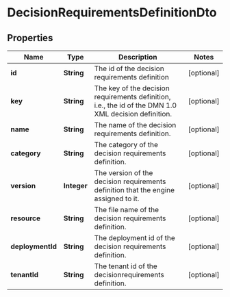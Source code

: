 

# DecisionRequirementsDefinitionDto


## Properties

Name | Type | Description | Notes
------------ | ------------- | ------------- | -------------
**id** | **String** | The id of the decision requirements definition |  [optional]
**key** | **String** | The key of the decision requirements definition, i.e., the id of the DMN 1.0 XML decision definition. |  [optional]
**name** | **String** | The name of the decision requirements definition. |  [optional]
**category** | **String** | The category of the decision requirements definition. |  [optional]
**version** | **Integer** | The version of the decision requirements definition that the engine assigned to it. |  [optional]
**resource** | **String** | The file name of the decision requirements definition. |  [optional]
**deploymentId** | **String** | The deployment id of the decision requirements definition. |  [optional]
**tenantId** | **String** | The tenant id of the decisionrequirements definition. |  [optional]




